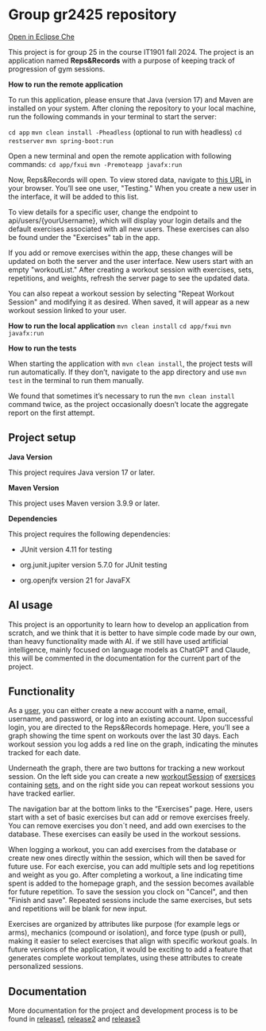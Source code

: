 # Group gr2425 repository

[Open in Eclipse Che](https://che.stud.ntnu.no/#https://gitlab.stud.idi.ntnu.no/it1901/groups-2024/gr2425/gr2425?new)

This project is for group 25 in the course IT1901 fall 2024. The project is an application named **Reps&Records** with a purpose of keeping track of progression of gym sessions.

**How to run the remote application**

To run this application, please ensure that Java (version 17) and Maven are installed on your system. After cloning the repository to your local machine, run the following commands in your terminal to start the server:

`cd app`
`mvn clean install -Pheadless` (optional to run with headless)
`cd restserver`
`mvn spring-boot:run`

Open a new terminal and open the remote application with following commands:
`cd app/fxui`
`mvn -Premoteapp javafx:run`

Now, Reps&Records will open. To view stored data, navigate to [this URL](http://localhost:8080/api/users) in your browser. You’ll see one user, "Testing." When you create a new user in the interface, it will be added to this list.

To view details for a specific user, change the endpoint to api/users/{yourUsername}, which will display your login details and the default exercises associated with all new users. These exercises can also be found under the "Exercises" tab in the app.

If you add or remove exercises within the app, these changes will be updated on both the server and the user interface. New users start with an empty "workoutList." After creating a workout session with exercises, sets, repetitions, and weights, refresh the server page to see the updated data.

You can also repeat a workout session by selecting "Repeat Workout Session" and modifying it as desired. When saved, it will appear as a new workout session linked to your user.

**How to run the local application**
`mvn clean install`
`cd app/fxui`
`mvn javafx:run`

**How to run the tests**

When starting the application with `mvn clean install`, the project tests will run automatically. If they don’t, navigate to the app directory and use `mvn test` in the terminal to run them manually.

We found that sometimes it’s necessary to run the `mvn clean install` command twice, as the project occasionally doesn’t locate the aggregate report on the first attempt.

## Project setup

**Java Version**

This project requires Java version 17 or later.

**Maven Version**

This project uses Maven version 3.9.9 or later.

**Dependencies**

This project requires the following dependencies:

- JUnit version 4.11 for testing

- org.junit.jupiter version 5.7.0 for JUnit testing

- org.openjfx version 21 for JavaFX

## AI usage

This project is an opportunity to learn how to develop an application from scratch, and we think that it is better to have simple code made by our own, than heavy functionality made with AI. if we still have used artificial intelligence, mainly focused on language models as ChatGPT and Claude, this will be commented in the documentation for the current part of the project.

## Functionality

As a [user](app/core/src/main/java/com/core/User.java), you can either create a new account with a name, email, username, and password, or log into an existing account. Upon successful login, you are directed to the Reps&Records homepage. Here, you’ll see a graph showing the time spent on workouts over the last 30 days. Each workout session you log adds a red line on the graph, indicating the minutes tracked for each date.

Underneath the graph, there are two buttons for tracking a new workout session. On the left side you can create a new [workoutSession](app/core/src/main/java/com/core/WorkoutSession.java) of [exersices](app/core/src/main/java/com/core/Exercise.java) containing [sets](app/core/src/main/java/com/core/WorkoutSet.java), and on the right side you can repeat workout sessions you have tracked earlier. 

The navigation bar at the bottom links to the “Exercises” page. Here, users start with a set of basic exercises but can add or remove exercises freely. You can remove exercises you don´t need, and add own exercises to the database. These exercises can easily be used in the workout sessions. 

When logging a workout, you can add exercises from the database or create new ones directly within the session, which will then be saved for future use. For each exercise, you can add multiple sets and log repetitions and weight as you go. After completing a workout, a line indicating time spent is added to the homepage graph, and the session becomes available for future repetition. To save the session you clock on "Cancel", and then "Finish and save". Repeated sessions include the same exercises, but sets and repetitions will be blank for new input.

Exercises are organized by attributes like purpose (for example legs or arms), mechanics (compound or isolation), and force type (push or pull), making it easier to select exercises that align with specific workout goals. In future versions of the application, it would be exciting to add a feature that generates complete workout templates, using these attributes to create personalized sessions.

## Documentation

More documentation for the project and development process is to be found in [release1](.docs/release1/release1.md), [release2](.docs/release2/release2.md) and [release3](.docs/release3/release3.md)